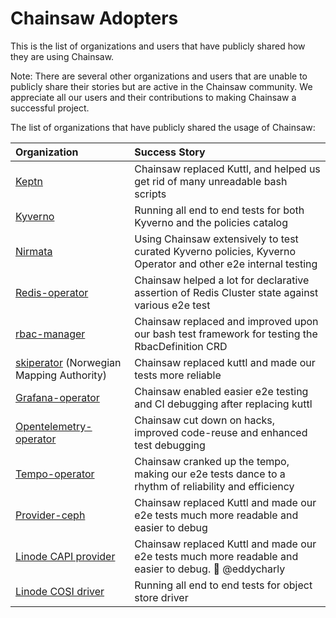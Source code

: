 # Chainsaw Adopters

This is the list of organizations and users that have publicly shared how they are using Chainsaw.

Note: There are several other organizations and users that are unable to publicly share their stories but are active in the Chainsaw community. We appreciate all our users and their contributions to making Chainsaw a successful project.

The list of organizations that have publicly shared the usage of Chainsaw:

| Organization | Success Story |
|:--|:--|
| [Keptn](https://github.com/keptn/lifecycle-toolkit)| Chainsaw replaced Kuttl, and helped us get rid of many unreadable bash scripts |
| [Kyverno](https://kyverno.io) | Running all end to end tests for both Kyverno and the policies catalog |
| [Nirmata](https://nirmata.com/) | Using Chainsaw extensively to test curated Kyverno policies, Kyverno Operator and other e2e internal testing |
| [Redis-operator](https://github.com/OT-CONTAINER-KIT/redis-operator) | Chainsaw helped a lot for declarative assertion of Redis Cluster state against various e2e test  |
| [rbac-manager](https://github.com/fairwindsops/rbac-manager) | Chainsaw replaced and improved upon our bash test framework for testing the RbacDefinition CRD |
| [skiperator](https://github.com/kartverket/skiperator) (Norwegian Mapping Authority) | Chainsaw replaced kuttl and made our tests more reliable |
| [Grafana-operator](https://github.com/grafana/grafana-operator) | Chainsaw enabled easier e2e testing and CI debugging after replacing kuttl |
| [Opentelemetry-operator](https://github.com/open-telemetry/opentelemetry-operator) | Chainsaw cut down on hacks, improved code-reuse and enhanced test debugging |
| [Tempo-operator](https://github.com/grafana/tempo-operator) | Chainsaw cranked up the tempo, making our e2e tests dance to a rhythm of reliability and efficiency |
| [Provider-ceph](https://github.com/linode/provider-ceph) | Chainsaw replaced Kuttl and made our e2e tests much more readable and easier to debug |
| [Linode CAPI provider](https://github.com/linode/cluster-api-provider-linode) | Chainsaw replaced Kuttl and made our e2e tests much more readable and easier to debug. 🙏 @eddycharly |
| [Linode COSI driver](https://github.com/linode/linode-cosi-driver) | Running all end to end tests for object store driver |


<!-- append the line below to the table
| [name](URL) | brief description of how you are using Chainsaw | 
-->
